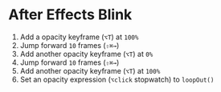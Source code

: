 # After Effects Blink

1. Add a opacity keyframe (`⌥T`) at `100%`
2. Jump forward `10` frames (`⇧⌘→`)
3. Add another opacity keyframe (`⌥T`) at `0%`
4. Jump forward `10` frames (`⇧⌘→`)
5. Add another opacity keyframe (`⌥T`) at `100%`
6. Set an opacity expression (`⌥click` stopwatch) to `loopOut()`
